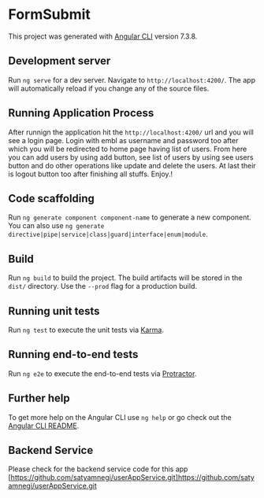 # FormSubmit

This project was generated with [Angular CLI](https://github.com/angular/angular-cli) version 7.3.8.

## Development server

Run `ng serve` for a dev server. Navigate to `http://localhost:4200/`. The app will automatically reload if you change any of the source files.

## Running Application Process

After runnign the application hit the `http://localhost:4200/` url and you will see a login page.
Login with embl as username and password too after which you will be redirected to home page having list of users.
From here you can add users by using add button, see list of users by using see users button and do other operations like update and delete the users.
At last their is logout button too after finishing all stuffs. Enjoy.!


## Code scaffolding

Run `ng generate component component-name` to generate a new component. You can also use `ng generate directive|pipe|service|class|guard|interface|enum|module`.

## Build

Run `ng build` to build the project. The build artifacts will be stored in the `dist/` directory. Use the `--prod` flag for a production build.

## Running unit tests

Run `ng test` to execute the unit tests via [Karma](https://karma-runner.github.io).

## Running end-to-end tests

Run `ng e2e` to execute the end-to-end tests via [Protractor](http://www.protractortest.org/).

## Further help

To get more help on the Angular CLI use `ng help` or go check out the [Angular CLI README](https://github.com/angular/angular-cli/blob/master/README.md).

## Backend Service

Please check for the backend service code for this app [https://github.com/satyamnegi/userAppService.git]https://github.com/satyamnegi/userAppService.git
